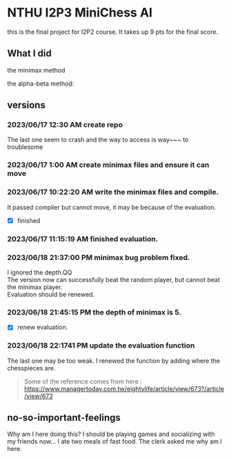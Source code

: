 # NTHU I2P3   MiniChess AI

this is the final project for I2P2 course. It takes up 9 pts for the final score.

## What I did

the minimax method

the alpha-beta method:

## versions

### 2023/06/17 12:30 AM create repo
The last one seem to crash and the way to access is way~~~ to troublesome

### 2023/06/17 1:00 AM create minimax files and ensure it can move

### 2023/06/17 10:22:20 AM write the minimax files and compile.
It passed compiler but cannot move, it may be because of the evaluation.
- [x] finished

### 2023/06/17 11:15:19 AM finished evaluation.

### 2023/06/18 21:37:00 PM minimax bug problem fixed.
I ignored the depth.QQ <br />
The version now can successfully beat the random player, but cannot beat the minimax player. <br />
Evaluation should be renewed. <br />

### 2023/06/18 21:45:15 PM the depth of minimax is 5. 
- [x] renew evaluation.

### 2023/06/18 22:1741 PM update the evaluation function
The last one may be too weak. I renewed the function by adding where the chesspieces are.
> Some of the reference comes from here : https://www.managertoday.com.tw/eightylife/article/view/673?/article/view/673






## no-so-important-feelings
Why am I here doing this?
I should be playing games and socializing with my friends now...
I ate two meals of fast food. The clerk asked me why am I here.
